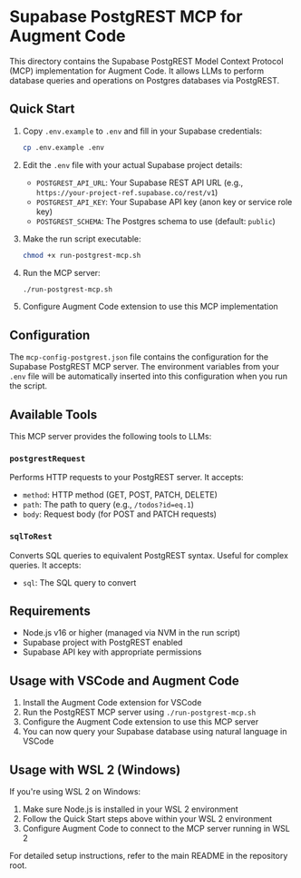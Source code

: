 # Supabase PostgREST MCP for Augment Code

This directory contains the Supabase PostgREST Model Context Protocol (MCP) implementation for Augment Code. It allows LLMs to perform database queries and operations on Postgres databases via PostgREST.

## Quick Start

1. Copy `.env.example` to `.env` and fill in your Supabase credentials:
   ```bash
   cp .env.example .env
   ```

2. Edit the `.env` file with your actual Supabase project details:
   - `POSTGREST_API_URL`: Your Supabase REST API URL (e.g., `https://your-project-ref.supabase.co/rest/v1`)
   - `POSTGREST_API_KEY`: Your Supabase API key (anon key or service role key)
   - `POSTGREST_SCHEMA`: The Postgres schema to use (default: `public`)

3. Make the run script executable:
   ```bash
   chmod +x run-postgrest-mcp.sh
   ```

4. Run the MCP server:
   ```bash
   ./run-postgrest-mcp.sh
   ```

5. Configure Augment Code extension to use this MCP implementation

## Configuration

The `mcp-config-postgrest.json` file contains the configuration for the Supabase PostgREST MCP server. The environment variables from your `.env` file will be automatically inserted into this configuration when you run the script.

## Available Tools

This MCP server provides the following tools to LLMs:

### `postgrestRequest`

Performs HTTP requests to your PostgREST server. It accepts:
- `method`: HTTP method (GET, POST, PATCH, DELETE)
- `path`: The path to query (e.g., `/todos?id=eq.1`)
- `body`: Request body (for POST and PATCH requests)

### `sqlToRest`

Converts SQL queries to equivalent PostgREST syntax. Useful for complex queries. It accepts:
- `sql`: The SQL query to convert

## Requirements

- Node.js v16 or higher (managed via NVM in the run script)
- Supabase project with PostgREST enabled
- Supabase API key with appropriate permissions

## Usage with VSCode and Augment Code

1. Install the Augment Code extension for VSCode
2. Run the PostgREST MCP server using `./run-postgrest-mcp.sh`
3. Configure the Augment Code extension to use this MCP server
4. You can now query your Supabase database using natural language in VSCode

## Usage with WSL 2 (Windows)

If you're using WSL 2 on Windows:

1. Make sure Node.js is installed in your WSL 2 environment
2. Follow the Quick Start steps above within your WSL 2 environment
3. Configure Augment Code to connect to the MCP server running in WSL 2

For detailed setup instructions, refer to the main README in the repository root.
